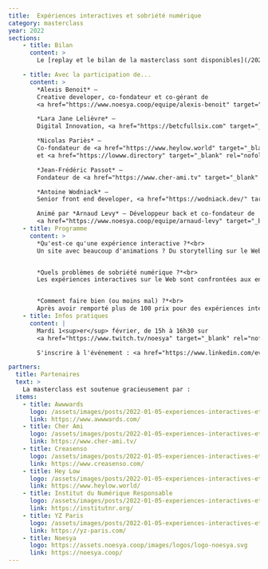 ```yaml
---
title:  Expériences interactives et sobriété numérique
category: masterclass
year: 2022
sections:
    - title: Bilan
      content: >
        Le [replay et le bilan de la masterclass sont disponibles](/2022/experiences-interactive-bilan).

    - title: Avec la participation de...
      content: >
        *Alexis Benoit* —
        Creative developer, co-fondateur et co-gérant de
        <a href="https://www.noesya.coop/equipe/alexis-benoit" target="_blank" rel="nofollow">noesya</a><br>

        *Lara Jane Lelièvre* —
        Digital Innovation, <a href="https://betcfullsix.com" target="_blank" rel="nofollow">BETC FULLSIX</a><br>

        *Nicolas Pariès* —
        Co-fondateur de <a href="https://www.heylow.world" target="_blank" rel="nofollow">Hey Low</a>
        et <a href="https://lowww.directory" target="_blank" rel="nofollow">lowww.directory</a><br>

        *Jean-Frédéric Passot* —
        Fondateur de <a href="https://www.cher-ami.tv" target="_blank" rel="nofollow">Cher ami</a><br>

        *Antoine Wodniack* —
        Senior front end developer, <a href="https://wodniack.dev/" target="_blank" rel="nofollow">wodniack.dev</a><br>

        Animé par *Arnaud Levy* — Développeur back et co-fondateur de
        <a href="https://www.noesya.coop/equipe/arnaud-levy" target="_blank" rel="nofollow">noesya</a>
    - title: Programme
      content: >
        *Qu'est-ce qu'une expérience interactive ?*<br>
        Un site avec beaucoup d'animations ? Du storytelling sur le Web ? Un récit plus émotionnel qu'informationnel ? Un site avec un loader et un effet wow ? Quelle(s) définition(s) pour cet étrange objet technologique, médiatique et créatif ?


        *Quels problèmes de sobriété numérique ?*<br>
        Les expériences interactives sur le Web sont confrontées aux enjeux classiques du Web, mais aussi à certains enjeux spécifiques, notamment de poids, de performance et d'accessibilité. Pourquoi les expériences sont-elles souvent très lourdes ? Pourquoi sont-elles gourmandes en processeur, notamment du fait de la 3D, et avec quels impacts sur les batteries des périphériques mobiles ?  Quelle relation entre performance, obsolescence et impact environnemental du numérique ? Quels problèmes spécifiques d'accessibilité posent ces expérience, qui peuvent s'appuyer sur des mécanismes vidéo-ludiques et des complémentarités multimédia ?


        *Comment faire bien (ou moins mal) ?*<br>
        Après avoir remporté plus de 100 prix pour des expériences interactive, les participants partageront leurs idées créatives, leurs analyses techniques et leurs réflexions opérationnelles sur la sobriété numérique. Quels outils pour mesurer les problèmes ? Vidéo, 3D, images, sons, VR, AR, data-visualisation, quelle est l'empreinte environnementale des différents outils de narration interactives ? Quelles méthodes mettre en œuvre pour optimiser leur impact ? Enfin, comment faire de belles expériences sobres ?
    - title: Infos pratiques
      content: |
        Mardi 1<sup>er</sup> février, de 15h à 16h30 sur
        <a href="https://www.twitch.tv/noesya" target="_blank" rel="nofollow">twitch.tv/noesya</a>

        S'inscrire à l'événement : <a href="https://www.linkedin.com/events/masterclassexp-riencesinteracti6885248198013788161/about/" target="_blank" rel="nofollow">https://www.linkedin.com/events/masterclassexp-riencesinteracti6885248198013788161/about/</a>

partners:
  title: Partenaires
  text: >
    La masterclass est soutenue gracieusement par :
  items:
    - title: Awwwards
      logo: /assets/images/posts/2022-01-05-experiences-interactives-et-sobriete-numerique/awwwards.svg
      link: https://www.awwwards.com/
    - title: Cher Ami
      logo: /assets/images/posts/2022-01-05-experiences-interactives-et-sobriete-numerique/cher-ami.svg
      link: https://www.cher-ami.tv/
    - title: Creasenso
      logo: /assets/images/posts/2022-01-05-experiences-interactives-et-sobriete-numerique/creasenso.svg
      link: https://www.creasenso.com/
    - title: Hey Low
      logo: /assets/images/posts/2022-01-05-experiences-interactives-et-sobriete-numerique/hey-low.svg
      link: https://www.heylow.world/
    - title: Institut du Numérique Responsable
      logo: /assets/images/posts/2022-01-05-experiences-interactives-et-sobriete-numerique/inr.png
      link: https://institutnr.org/
    - title: YZ Paris
      logo: /assets/images/posts/2022-01-05-experiences-interactives-et-sobriete-numerique/yz-paris.svg
      link: https://yz-paris.com/
    - title: Noesya
      logo: https://assets.noesya.coop/images/logos/logo-noesya.svg
      link: https://noesya.coop/
---
```

